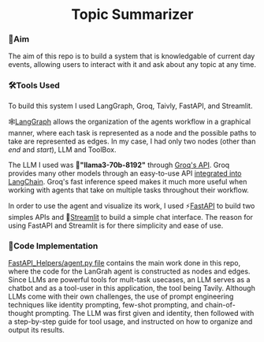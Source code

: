<h1 align="center">Topic Summarizer</h1>

<h3>🎯Aim</h3>
The aim of this repo is to build a system that is knowledgable of current day events, allowing users to interact with it and ask about any topic at any time.

<h3>🛠️Tools Used</h3>
To build this system I used LangGraph, Groq, Taivly, FastAPI, and Streamlit.

🕸️[LangGraph](https://www.langchain.com/langgraph) allows the organization of the agents workflow in a graphical manner, where each task is represented as a node and the possible paths to take are represented as edges. In my case, I had only two nodes (other than _end_ and _start_), LLM and ToolBox.

The LLM I used was 🤖<strong>"llama3-70b-8192"</strong> through [Groq's API](https://console.groq.com/docs/models). Groq provides many other models through an easy-to-use API [integrated into LangChain](https://python.langchain.com/v0.2/docs/integrations/chat/groq/). Groq's fast inference speed makes it much more useful when working with agents that take on multiple tasks throughout their workflow.

In order to use the agent and visualize its work, I used ⚡[FastAPI](https://fastapi.tiangolo.com/) to build two simples APIs and 🚀[Streamlit](https://streamlit.io/) to build a simple chat interface. The reason for using FastAPI and Streamlit is for there simplicity and ease of use.

<h3>📜Code Implementation</h3>

[FastAPI_Helpers/agent.py file](https://github.com/MarcDagher/Topic_Summarizer/blob/main/FastAPI_Helpers/agent.py) contains the main work done in this repo, where the code for the LanGrah agent is constructed as nodes and edges. Since LLMs are powerful tools for mult-task usecases, an LLM serves as a chatbot and as a tool-user in this application, the tool being Tavily. Although LLMs come with their own challenges, the use of prompt engineering techniques like identity prompting, few-shot prompting, and chain-of-thought prompting. The LLM was first given and identity, then followed with a step-by-step guide for tool usage, and instructed on how to organize and output its results.
